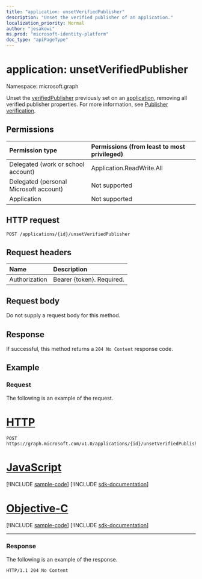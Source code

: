 ```yaml
---
title: "application: unsetVerifiedPublisher"
description: "Unset the verified publisher of an application."
localization_priority: Normal
author: "jesakowi"
ms.prod: "microsoft-identity-platform"
doc_type: "apiPageType"
---
```


# application: unsetVerifiedPublisher

Namespace: microsoft.graph

Unset the [verifiedPublisher](../resources/verifiedPublisher.md) previously set on an [application](../resources/application.md), removing all verified publisher properties. For more information, see [Publisher verification](/azure/active-directory/develop/publisher-verification-overview).

## Permissions

|Permission type      | Permissions (from least to most privileged)              |
|:--------------------|:---------------------------------------------------------|
|Delegated (work or school account) | Application.ReadWrite.All |
|Delegated (personal Microsoft account) | Not supported |
|Application | Not supported |

## HTTP request

<!-- { "blockType": "ignored" } -->

```http
POST /applications/{id}/unsetVerifiedPublisher
```

## Request headers

| Name           | Description                |
|:---------------|:---------------------------|
| Authorization  | Bearer {token}. Required.  |

## Request body

Do not supply a request body for this method.

## Response

If successful, this method returns a `204 No Content` response code.

## Example

### Request

The following is an example of the request.


# [HTTP](#tab/http)
<!-- {
  "blockType": "request",
  "name": "application_unsetverifiedpublisher"
}-->

```http
POST https://graph.microsoft.com/v1.0/applications/{id}/unsetVerifiedPublisher
```
# [JavaScript](#tab/javascript)
[!INCLUDE [sample-code](../includes/snippets/javascript/application-unsetverifiedpublisher-javascript-snippets.md)]
[!INCLUDE [sdk-documentation](../includes/snippets/snippets-sdk-documentation-link.md)]

# [Objective-C](#tab/objc)
[!INCLUDE [sample-code](../includes/snippets/objc/application-unsetverifiedpublisher-objc-snippets.md)]
[!INCLUDE [sdk-documentation](../includes/snippets/snippets-sdk-documentation-link.md)]

---


### Response

The following is an example of the response.

<!-- {
  "blockType": "response",
  "truncated": true
} -->

```http
HTTP/1.1 204 No Content
```

<!-- uuid: db9f2d4d-e668-4eda-9d88-776b6ca6ca20
2020-09-09 21:29:08 UTC -->
<!-- {
  "type": "#page.annotation",
  "description": "application: unsetVerifiedPublisher",
  "keywords": "",
  "section": "documentation",
  "tocPath": "",
  "suppressions": []
}-->
